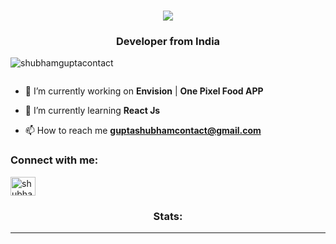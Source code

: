 <!-- introduction -->
<h1 align="center">
  <a href="https://git.io/typing-svg">
    <img src="https://readme-typing-svg.herokuapp.com/?lines=Hello+Everyone!+👋;+Myself+Shubham!;&center=true&size=30">
  </a>
</h1>

<h3 align="center">Developer from India</h3>

<p align="left"> <img src="https://komarev.com/ghpvc/?username=shubhamguptacontact&label=Profile%20views&color=0e75b6&style=flat" alt="shubhamguptacontact" /> </p>

<p align="left"> <a href="https://twitter.com/" target="blank"><img src="https://img.shields.io/twitter/follow/?logo=twitter&style=for-the-badge" alt="" /></a> </p>

- 🔭 I’m currently working on **Envision** | **One Pixel Food APP**

- 🌱 I’m currently learning **React Js**

- 📫 How to reach me **guptashubhamcontact@gmail.com**

<h3 align="left">Connect with me:</h3>
<p align="left">
<a href="https://linkedin.com/in/shubham-gupta-contact" target="blank"><img align="center" src="https://raw.githubusercontent.com/rahuldkjain/github-profile-readme-generator/master/src/images/icons/Social/linked-in-alt.svg" alt="shubham-gupta-contact" height="30" width="40" /></a>
</p>

<h3 align="center">Stats:</h3>
<hr>
